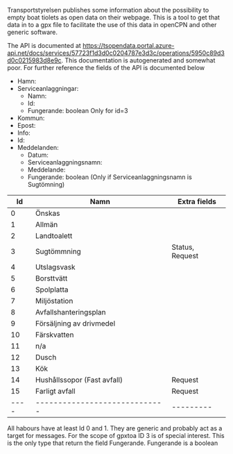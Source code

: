 Transportstyrelsen publishes some information about the possibility to empty boat tiolets as open data on their webpage. This is a tool to get that data in to a gpx file to facilitate the use of this data in openCPN and other generic software.

The API is documented at https://tsopendata.portal.azure-api.net/docs/services/57723f1d3d0c0204787e3d3c/operations/5950c89d3d0c0215983d8e9c. This documentation is autogenerated and somewhat poor. For further reference the fields of the API is documented below

- Hamn:
- Serviceanlaggningar:
	- Namn:
	- Id:
	- Fungerande: boolean Only for id=3
- Kommun:
- Epost:
- Info:
- Id:
- Meddelanden:
	- Datum:
	- Serviceanlaggningsnamn:
	- Meddelande:
	- Fungerande: boolean (Only if Serviceanlaggningsnamn is Sugtömning)

| Id | Namn                        | Extra fields
|----|-----------------------------|--------------
| 0  | Önskas                      |
| 1  | Allmän                      |
| 2  | Landtoalett                 |
| 3  | Sugtömmning                 | Status, Request
| 4  | Utslagsvask                 |
| 5  | Borsttvätt                  |
| 6  | Spolplatta                  |
| 7  | Miljöstation                |
| 8  | Avfallshanteringsplan       |
| 9  | Försäljning av drivmedel    |
| 10 | Färskvatten                 |
| 11 | n/a                         |
| 12 | Dusch                       |
| 13 | Kök                         |
| 14 | Hushållssopor (Fast avfall) | Request
| 15 | Farligt avfall              | Request
|----|-----------------------------|---------

All habours have at least Id 0 and 1. They are generic and probably act as a target for messages. For the scope of gpxtoa ID 3 is of special interest. This is the only type that return the field Fungerande. Fungerande is a boolean
